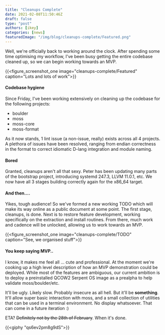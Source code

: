 ```yaml
---
title: "Cleanups Complete"
date: 2021-02-08T11:50:46Z
draft: false
type: "post"
authors: [ikey]
categories: [news]
featuredImage: "/img/blog/cleanups-complete/Featured.png"
---
```


Well, we're officially back to working around the clock. After spending
some time optimising my workflow, I've been busy getting the entire codebase
cleaned up, so we can begin working towards an MVP.

<!--more-->

{{<figure_screenshot_one image="cleanups-complete/Featured" caption="Lots and lots of work">}}

#### Codebase hygiene

Since Friday, I've been working extensively on cleaning up the codebase for the
following projects:

 - boulder
 - moss
 - moss-core
 - moss-format

As it now stands, 1 lint issue (a non-issue, really) exists across all 4
projects. A plethora of issues have been resolved, ranging from endian correctness
in the format to correct idiomatic D-lang integration and module naming.

#### Bored

Granted, cleanups aren't all that sexy. Peter has been updating many parts of
the bootstrap project, introducing systemd 247.3, LLVM 11.0.1, etc. We now have
all 3 stages building correctly again for the x86_64 target.

#### And then....

Yikes, tough audience! So we've formed a new working TODO which will make its
way online as a public document at some point. The first stage, cleanups, is
done. Next is to restore feature development, working specifically on the
extraction and install routines. From there, much work and cadence will be
unlocked, allowing us to work towards an MVP.

{{<figure_screenshot_one image="cleanups-complete/TODO" caption="See, we organised stuff">}}

#### You keep saying MVP..

I know, it makes me feel all ... cute and professional. At the moment we're cooking up
a high level description of how an MVP demonstration could be deployed. While most of
the features are ambiguous, our current ambition is to deploy a preinstalled QCOW2
Serpent OS image as a prealpha to help validate moss/boulder/etc.

It'll be ugly. Likely slow. Probably insecure as all hell. But it'll be **something**.
It'll allow super basic interaction with moss, and a small collection of utilities that
can be used in a terminal environment. No display whatsoever. That can come in a future
iteration :)

ETA? ~~Definitely not by the 28th of February~~. When it's done. 

{{<giphy "qs6ev2pm8g9dS">}}
